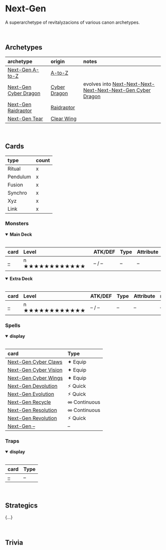 # Next-Gen

A superarchetype of revitalyzacions of various canon archetypes.


<br>


## Archetypes

| archetype | origin | notes |
| :-------- | :----- | :---- |
| [Next-Gen A-to-Z](Next-Gen%20A-to-Z.md) | [A-to-Z](https://yugipedia.com/wiki/A-to-Z) | |
| [Next-Gen Cyber Dragon](Next-Gen%20Cyber%20Dragon.md) | [Cyber Dragon](https://yugipedia.com/wiki/Cyber_Dragon_(archetype)) | evolves into [Next-Next-Next-Next-Next-Next-Gen Cyber Dragon](../cards/monsters/xyz/Next-Next-Next-Next-Next-Next-Gen%20Cyber%20Dragon.md) |
| [Next-Gen Raidraptor](Next-Gen%20Raidraptor.md) | [Raidraptor](https://yugipedia.com/wiki/Raidraptor) | |
| [Next-Gen Tear](Next-Gen%20Tear.md) | [Clear Wing](https://yugipedia.com/wiki/Clear_Wing) | |


<br>


## Cards

| type | count |
| :--- | :---- |
| Ritual   | x |
| Pendulum | x |
| Fusion   | x |
| Synchro  | x |
| Xyz      | x |
| Link     | x |

### Monsters

<details open>
  <summary> <b> Main Deck </b> </summary> <br>

| card | Level | ATK/DEF | Type | Attribute |
| :--- | :---- | :------ | :--- | :-------- |
| [–](../cards/monsters/standard/–.md) | n ★★★★★★★★★★★★ | – / – | – | – |

</details>

<details open>
  <summary> <b> Extra Deck </b> </summary> <br>

| card | Level | ATK/DEF | Type | Attribute | material |
| :--- | :---- | :------ | :--- | :-------- | :------- |
| [–](../cards/monsters/–/–.md) | n ★★★★★★★★★★★★ | – / – | – | – | – |

</details>

### Spells

<details open>
  <summary> <b> display </b> </summary> <br>

| card | Type |
| :--- | :--- |
| [Next-Gen Cyber Claws](../cards/spells/equip/–.md) | ✦ Equip |
| [Next-Gen Cyber Vision](../cards/spells/equip/–.md) | ✦ Equip |
| [Next-Gen Cyber Wings](../cards/spells/equip/–.md) | ✦ Equip |
| [Next-Gen Devolution](../cards/spells/–/–.md) | ⚡︎ Quick |
| [Next-Gen Evolution](../cards/spells/–/–.md) | ⚡︎ Quick |
| [Next-Gen Recycle](../cards/spells/–/–.md) | ∞ Continuous |
| [Next-Gen Resolution](../cards/spells/–/–.md) | ∞ Continuous |
| [Next-Gen Revolution](../cards/spells/–/–.md) | ⚡︎ Quick |
| [Next-Gen –](../cards/spells/–/–.md) | – |

</details>

### Traps

<details open>
  <summary> <b> display </b> </summary> <br>

| card | Type |
| :--- | :--- |
| [–](../cards/traps/–/–.md) | – |

</details>


<br>


## Strategics

{...}


<br>


## Trivia
